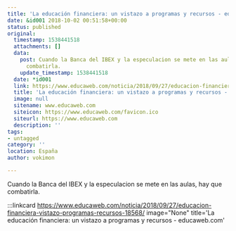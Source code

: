 ```yaml
---
title: 'La educación financiera: un vistazo a programas y recursos - educaweb.com'
date: &id001 2018-10-02 00:51:58+00:00
status: published
original:
  timestamp: 1538441518
  attachments: []
  data:
    post: Cuando la Banca del IBEX y la especulacion se mete en las aulas, hay que
      combatirla.
    update_timestamp: 1538441518
  date: *id001
  link: https://www.educaweb.com/noticia/2018/09/27/educacion-financiera-vistazo-programas-recursos-18568/
  title: 'La educación financiera: un vistazo a programas y recursos - educaweb.com'
  image: null
  sitename: www.educaweb.com
  siteicon: https://www.educaweb.com/favicon.ico
  siteurl: https://www.educaweb.com
  description: ''
tags:
- untagged
category: ''
location: España
author: vokimon

---
```

Cuando la Banca del IBEX y la especulacion se mete en las aulas, hay que combatirla.

:::linkcard https://www.educaweb.com/noticia/2018/09/27/educacion-financiera-vistazo-programas-recursos-18568/ image="None" title='La educación financiera: un vistazo a programas y recursos - educaweb.com'


